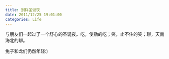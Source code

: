 ```yaml
---
title: 别样圣诞夜
date: 2011/12/25 19:01:00
categories: Life
---
```

与朋友们一起过了一个舒心的圣诞夜。吃，使劲的吃；笑，止不住的笑；聊，天南海北的聊。

兔子和龙们仍然年轻:)  
